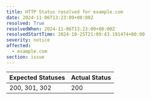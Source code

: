 ```yaml
---
title: HTTP Status resolved for example.com
date: 2024-11-06T13:23:09+00:00Z
resolved: True
resolvedWhen: 2024-11-06T13:23:09+00:00Z
resolvedStartTime: 2024-10-25T21:09:43.191474+00:00
severity: notice
affected:
  - example.com
section: issue
---
```


| Expected Statuses | Actual Status  |
|-------------------|----------------|
| 200, 301, 302 | 200 |
